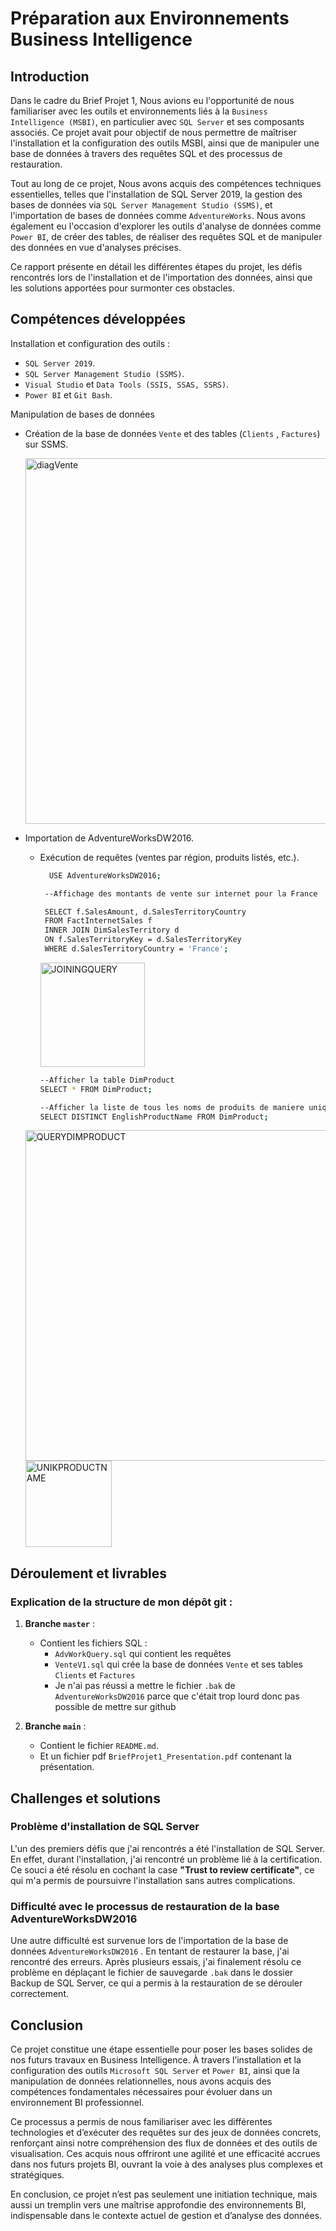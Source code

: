 


#  Préparation aux Environnements Business Intelligence # 


 
## Introduction ##

Dans le cadre du Brief Projet 1, Nous avions eu l'opportunité de nous familiariser avec les outils et environnements liés à la `Business Intelligence (MSBI)`, en particulier avec `SQL Server` et ses composants associés. Ce projet avait pour objectif de nous permettre de maîtriser l'installation et la configuration des outils MSBI, ainsi que de manipuler une base de données à travers des requêtes SQL et des processus de restauration.

Tout au long de ce projet, Nous avons acquis des compétences techniques essentielles, telles que l'installation de SQL Server 2019, la gestion des bases de données via `SQL Server Management Studio (SSMS)`, et l'importation de bases de données comme `AdventureWorks`. Nous avons également eu l'occasion d'explorer les outils d'analyse de données comme `Power BI`, de créer des tables, de réaliser des requêtes SQL et de manipuler des données en vue d'analyses précises.

Ce rapport présente en détail les différentes étapes du projet, les défis rencontrés lors de l'installation et de l'importation des données, ainsi que les solutions apportées pour surmonter ces obstacles.

## Compétences développées ##

Installation et configuration des outils : 

 - `SQL Server 2019`.
 - `SQL Server Management Studio (SSMS)`.
 - `Visual Studio` et `Data Tools (SSIS, SSAS, SSRS)`.
 - `Power BI` et `Git Bash`.


Manipulation de bases de données

- Création de la base de données `Vente` et des tables (`Clients` , `Factures`) sur SSMS.
  
   <img width="585" alt="diagVente" src="https://github.com/user-attachments/assets/4e06981b-f3e6-4af7-90ee-9ab5c116c23b">


 - Importation de AdventureWorksDW2016.
   * Exécution de requêtes (ventes par région, produits listés, etc.).

     ```bash
       USE AdventureWorksDW2016;

      --Affichage des montants de vente sur internet pour la France
     
      SELECT f.SalesAmount, d.SalesTerritoryCountry
      FROM FactInternetSales f
      INNER JOIN DimSalesTerritory d
      ON f.SalesTerritoryKey = d.SalesTerritoryKey
      WHERE d.SalesTerritoryCountry = 'France';
      ```
     <img width="167" alt="JOININGQUERY" src="https://github.com/user-attachments/assets/f264168f-b6b6-453d-99d3-071fc9751a7e">

     
     ```bash
     --Afficher la table DimProduct
     SELECT * FROM DimProduct;
     
     --Afficher la liste de tous les noms de produits de maniere unique 
     SELECT DISTINCT EnglishProductName FROM DimProduct;
       ```
    <img width="529" alt="QUERYDIMPRODUCT" src="https://github.com/user-attachments/assets/274df348-9832-4b3e-b42e-312fecb2b4db">

     <img width="138" alt="UNIKPRODUCTNAME" src="https://github.com/user-attachments/assets/c940a71b-7bd2-4d83-a5c2-ad7e0139df4b">


## Déroulement et livrables ##

### Explication de la structure de mon dépôt git :

1. **Branche `master`** :
   - Contient les fichiers SQL :
     - `AdvWorkQuery.sql` qui contient les requêtes
     - `VenteV1.sql` qui crée la base de données `Vente` et ses tables `Clients` et `Factures`
     - Je n'ai pas réussi a mettre le fichier `.bak` de `AdventureWorksDW2016` parce que c'était trop lourd donc pas possible de mettre sur github 

2. **Branche `main`** :
   - Contient le fichier `README.md`.
   - Et un fichier pdf `BriefProjet1_Presentation.pdf` contenant la présentation.

## Challenges et solutions ##

### Problème d'installation de SQL Server ### 
L'un des premiers défis que j'ai rencontrés a été l'installation de SQL Server. En effet, durant l'installation, j'ai rencontré un problème lié à la certification. Ce souci a été résolu en cochant la case **"Trust to review certificate"**, ce qui m'a permis de poursuivre l'installation sans autres complications.

###  Difficulté avec le processus de restauration de la base AdventureWorksDW2016 ### 
Une autre difficulté est survenue lors de l'importation de la base de données `AdventureWorksDW2016` . En tentant de restaurer la base, j'ai rencontré des erreurs. Après plusieurs essais, j'ai finalement résolu ce problème en déplaçant le fichier de sauvegarde `.bak` dans le dossier Backup de SQL Server, ce qui a permis à la restauration de se dérouler correctement.

## Conclusion ##

Ce projet constitue une étape essentielle pour poser les bases solides de nos futurs travaux en Business Intelligence. À travers l’installation et la configuration des outils `Microsoft SQL Server` et `Power BI`, ainsi que la manipulation de données relationnelles, nous avons acquis des compétences fondamentales nécessaires pour évoluer dans un environnement BI professionnel.

Ce processus a permis de nous familiariser avec les différentes technologies et d’exécuter des requêtes sur des jeux de données concrets, renforçant ainsi notre compréhension des flux de données et des outils de visualisation. Ces acquis nous offriront une agilité et une efficacité accrues dans nos futurs projets BI, ouvrant la voie à des analyses plus complexes et stratégiques.

En conclusion, ce projet n’est pas seulement une initiation technique, mais aussi un tremplin vers une maîtrise approfondie des environnements BI, indispensable dans le contexte actuel de gestion et d’analyse des données.




